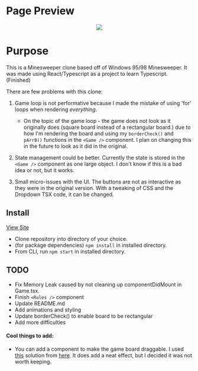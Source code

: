# Page Preview
<div align="center">
    <img src="https://i.imgur.com/YdsFsoa.gif" />
</div>

# Purpose
This is a Minesweeper clone based off of Windows 95/98 Minesweeper. It was made using React/Typescript as a project to learn Typescript. (Finished)

There are few problems with this clone:

1. Game loop is not performative because I made the mistake of using 'for' loops when rendering *everything*.
    - On the topic of the game loop - the game does not look as it originally does (square board instead of a rectangular board.) due to how I'm rendering the board and using my ```borderCheck()``` and ```pArr8()``` functions in the ```<Game />``` component. I plan on changing this in the future to look as it did in the original.

2. State management could be better. Currently the state is stored in the ```<Game />``` component as one large object. I don't know if this is a bad idea or not, but it works.

3. Small micro-issues with the UI. The buttons are not as interactive as they were in the original version. With a tweaking of CSS and the Dropdown TSX code, it can be changed.

## Install
<a href="minesweeper98.netlify.app" target="_blank">View Site</a>

- Clone repository into directory of your choice.
- (for package dependencies) ``` npm install ``` in installed  directory.
- From CLI, run ``` npm start ``` in installed directory.

## TODO
- Fix Memory Leak caused by not cleaning up componentDidMount in Game.tsx.
- Finish ```<Rules />``` component
- Update README.md
- Add animations and styling
- Update borderCheck() to enable board to be rectangular
- Add more difficulties

#### Cool things to add:

- You can add a component to make the game board draggable. I used [this](https://codesandbox.io/s/condescending-dirac-rxwgx?file=/src/App.js) solution from [here](https://stackoverflow.com/a/39192992/11833883). It does add a neat effect, but I decided it was not worth keeping.
